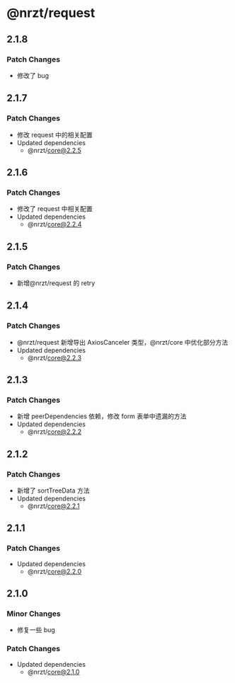 # @nrzt/request

## 2.1.8

### Patch Changes

- 修改了 bug

## 2.1.7

### Patch Changes

- 修改 request 中的相关配置
- Updated dependencies
  - @nrzt/core@2.2.5

## 2.1.6

### Patch Changes

- 修改了 request 中相关配置
- Updated dependencies
  - @nrzt/core@2.2.4

## 2.1.5

### Patch Changes

- 新增@nrzt/request 的 retry

## 2.1.4

### Patch Changes

- @nrzt/request 新增导出 AxiosCanceler 类型，@nrzt/core 中优化部分方法
- Updated dependencies
  - @nrzt/core@2.2.3

## 2.1.3

### Patch Changes

- 新增 peerDependencies 依赖，修改 form 表单中遗漏的方法
- Updated dependencies
  - @nrzt/core@2.2.2

## 2.1.2

### Patch Changes

- 新增了 sortTreeData 方法
- Updated dependencies
  - @nrzt/core@2.2.1

## 2.1.1

### Patch Changes

- Updated dependencies
  - @nrzt/core@2.2.0

## 2.1.0

### Minor Changes

- 修复一些 bug

### Patch Changes

- Updated dependencies
  - @nrzt/core@2.1.0

